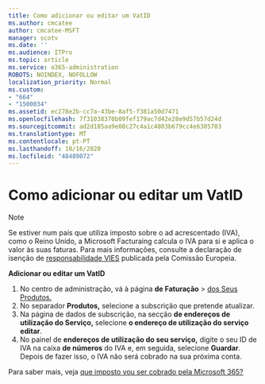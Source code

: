 ```yaml
---
title: Como adicionar ou editar um VatID
ms.author: cmcatee
author: cmcatee-MSFT
manager: scotv
ms.date: ''
ms.audience: ITPro
ms.topic: article
ms.service: o365-administration
ROBOTS: NOINDEX, NOFOLLOW
localization_priority: Normal
ms.custom:
- "664"
- "1500034"
ms.assetid: ec278e2b-cc7a-43be-8af5-f381a50d7471
ms.openlocfilehash: 7f31038370b09fef179ac7d42e28e9d57b57d24d
ms.sourcegitcommit: ad2d185aa9e08c27c4a1c4803b679cc4e6305703
ms.translationtype: MT
ms.contentlocale: pt-PT
ms.lasthandoff: 10/16/2020
ms.locfileid: "48489072"
---
```

# <a name="how-to-add-or-edit-a-vatid"></a>Como adicionar ou editar um VatID

> [!NOTE]
> Se estiver num país que utiliza imposto sobre o ad acrescentado (IVA), como o Reino Unido, a Microsoft Facturaing calcula o IVA para si e aplica o valor às suas faturas. Para mais informações, consulte a declaração de isenção de [responsabilidade VIES](https://go.microsoft.com/fwlink/p/?LinkID=841741) publicada pela Comissão Europeia.

**Adicionar ou editar um VatID**

1. No centro de administração, vá à página **de Faturação** \> [dos Seus Produtos.](https://go.microsoft.com/fwlink/p/?linkid=842054)
2. No separador **Produtos,** selecione a subscrição que pretende atualizar.
3. Na página de dados de subscrição, na secção **de endereços de utilização do Serviço,** selecione **o endereço de utilização do serviço editar**.
4. No painel de **endereços de utilização do seu serviço,** digite o seu ID de IVA na caixa **de números** do IVA e, em seguida, selecione **Guardar**. Depois de fazer isso, o IVA não será cobrado na sua próxima conta.

Para saber mais, veja [que imposto vou ser cobrado pela Microsoft 365?](https://docs.microsoft.com/microsoft-365/commerce/billing-and-payments/tax-information#what-tax-will-i-be-charged)